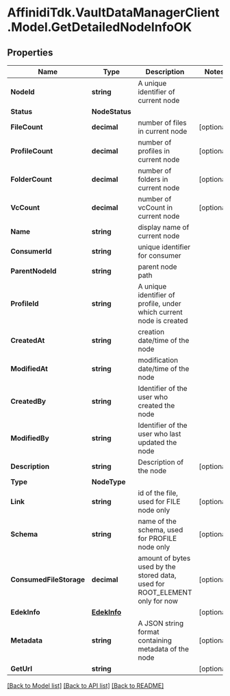 # AffinidiTdk.VaultDataManagerClient.Model.GetDetailedNodeInfoOK

## Properties

Name | Type | Description | Notes
------------ | ------------- | ------------- | -------------
**NodeId** | **string** | A unique identifier of current node | 
**Status** | **NodeStatus** |  | 
**FileCount** | **decimal** | number of files in current node | [optional] 
**ProfileCount** | **decimal** | number of profiles in current node | [optional] 
**FolderCount** | **decimal** | number of folders in current node | [optional] 
**VcCount** | **decimal** | number of vcCount in current node | [optional] 
**Name** | **string** | display name of current node | 
**ConsumerId** | **string** | unique identifier for consumer | 
**ParentNodeId** | **string** | parent node path | 
**ProfileId** | **string** | A unique identifier of profile, under which current node is created | 
**CreatedAt** | **string** | creation date/time of the node | 
**ModifiedAt** | **string** | modification date/time of the node | 
**CreatedBy** | **string** | Identifier of the user who created the node | 
**ModifiedBy** | **string** | Identifier of the user who last updated the node | 
**Description** | **string** | Description of the node | [optional] 
**Type** | **NodeType** |  | 
**Link** | **string** | id of the file, used for FILE node only | [optional] 
**Schema** | **string** | name of the schema, used for PROFILE node only | [optional] 
**ConsumedFileStorage** | **decimal** | amount of bytes used by the stored data, used for ROOT_ELEMENT only for now | [optional] 
**EdekInfo** | [**EdekInfo**](EdekInfo.md) |  | [optional] 
**Metadata** | **string** | A JSON string format containing metadata of the node | [optional] 
**GetUrl** | **string** |  | [optional] 

[[Back to Model list]](../README.md#documentation-for-models) [[Back to API list]](../README.md#documentation-for-api-endpoints) [[Back to README]](../README.md)

